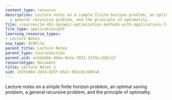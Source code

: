 ```yaml
---
content_type: resource
description: Lecture notes on a simple finite horizon problem, an optimal saving problem,
  a general recursive problem, and the principle of optimality.
file: /courses/14-451-dynamic-optimization-methods-with-applications-fall-2009/153fed042d14925fb52c9b1c8c246fa4_MIT14_451F09_lec01.pdf
file_type: application/pdf
learning_resource_types:
- Lecture Notes
ocw_type: OCWFile
parent_title: Lecture Notes
parent_type: CourseSection
parent_uid: acbda5b6-4bba-8e1e-7821-3274cc3d2c12
resourcetype: Document
title: Lecture Notes 1
uid: 153fed04-2d14-925f-b52c-9b1c8c246fa4
---
```

Lecture notes on a simple finite horizon problem, an optimal saving problem, a general recursive problem, and the principle of optimality.

